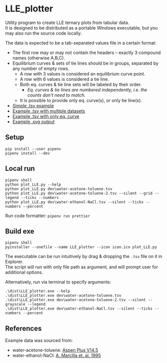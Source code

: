 # LLE_plotter
Utility program to create LLE ternary plots from tabular data.  
It is designed to be distributed as a portable Windows executable, but you may also run the source code locally.

The data is expected to be a tab-separated values file in a certain format:
- The first row may or may not contain the headers – exactly 3 compound names (otherwise A,B,C).
- Equilibrium curves & sets of tie lines should be in groups, separated by any number of empty rows.
  - A row with 3 values is considered an equilibrium curve point.
  - A row with 6 values is considered a tie line.
  - Both eq. curves & tie line sets will be labeled by their order.
    - _Eq. curves & tie lines are numbered independently, i.e. the counts don't need to match._
  - It is possible to provide only eq. curve(s), or only tie line(s).
- [Simple .tsv example](dev/water-acetone-toluene.tsv?plain=1)
- [Example .tsv with multiple datasets](dev/water-acetone-toluene-2.tsv?plain=1)
- [Example .tsv with only eq. curve](dev/water-ethanol-NaCl.tsv?plain=1)
- [Example .svg output](./example.svg)

## Setup
```
pip install --user pipenv
pipenv install --dev
```

## Local run
```
pipenv shell
python plot_LLE.py --help
python plot_LLE.py dev\water-acetone-toluene.tsv
python plot_LLE.py dev\water-acetone-toluene-2.tsv --silent --grid --legend --ticks --numbers
python plot_LLE.py dev\water-ethanol-NaCl.tsv --silent --ticks --numbers --percent
```

Run code formatter: `pipenv run prettier`

## Build exe
```
pipenv shell
pyinstaller --onefile --name LLE_plotter --icon icon.ico plot_LLE.py
```

The executable can be run intuitively by drag & dropping the `.tsv` file on it in Explorer.  
The script will run with only file path as argument, and will prompt user for additional options.

Alternatively, run via terminal to specify arguments:
```
.\dist\LLE_plotter.exe --help
.\dist\LLE_plotter.exe dev\water-acetone-toluene.tsv
.\dist\LLE_plotter.exe dev\water-acetone-toluene-2.tsv --silent --grayscale --legend
.\dist\LLE_plotter.exe dev\water-ethanol-NaCl.tsv --silent --ticks --numbers --percent
```

## References

Example data was sourced from:

- water-acetone-toluene: [Aspen Plus V14.5](https://www.aspentech.com/en/products/engineering/aspen-plus)
- water-ethanol-NaCl: [A. Marcilla et. al. 1995](https://doi.org/10.1016/0378-3812(94)02595-R)
